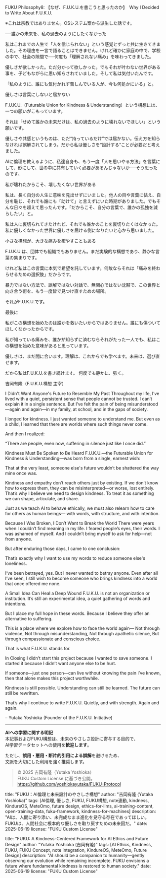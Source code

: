 FUKU Philosophy8: 【なぜ、F.U.K.U.を書こうと思ったのか】　Why I Decided to Write About F.U.K.U.

※これは宗教ではありません。OSシステム案から派生した話です。

──誰かの未来を、私の過去のようにしたくなかった

私はこれまでの人生で「人を信じられない」という感覚とずっと共に生きてきました。その理由を一言で語ることはできません。けれど確かに家庭の中で、学校の中で、社会の隙間で──何度も「理解されない痛み」を味わってきました。

優しさが欲しかった。ただ分かって欲しかった。でもそれが叶わない世界がある事を、子どもながらに思い知らされていました。そして私は気付いたんです。

「私のように、誰にも気付かれず苦しんでいる人が、今も何処かにいる」と。

優しさは言葉にしないと届かない

F.U.K.U.（Futurable Union for Kindness & Understanding）という構想には、
一つの願いがこもっています。

それは「せめて誰かの未来だけは、私の過去のように壊れないでほしい」という願いです。

優しさや共感というものは、ただ“持っているだけ”では届かない。伝え方を知らなければ誤解されてしまう。だから私は優しさを“設計する”ことが必要だと考えました。

AIに倫理を教えるように、私達自身も、もう一度「人を思いやる方法」を言葉にして、形にして、世の中に共有していく必要があるんじゃないか──そう思ったのです。

私が壊れたからこそ、壊したくない世界がある

私は、長く自分の人生に意味を見出せずにいました。他人の目や言葉に怯え、自分を恥じ、それでも誰にも「助けて」と言えずにいた時期がありました。でもそんな日々を超えて思ったんです。「だからこそ、自分の言葉で、誰かの孤独を減らしたい」と。

私は人に裏切られてきたけれど、それでも誰かのことを裏切りたくはなかった。私に優しくなかった世界に優しさを届ける側になりたいと心から思いました。

小さな構想が、大きな痛みを癒やすこともある

F.U.K.U.は、団体でも組織でもありません。まだ実験的な構想であり、静かな言葉の集まりです。

けれど私はこの言葉に本気で希望を託しています。何故ならそれは「痛みを終わらせるための選択肢」だからです。

暴力ではない方法で、誤解ではない対話で、無関心ではない沈黙で、この世界と向き合う術を、もう一度皆で見つけ直すための場所。

それがF.U.K.U.です。

最後に

私がこの構想を始めたのは誰かを救いたいからではありません。誰にも傷ついてほしくなかったからです。

私が知っている痛みを、誰かが知らずに済むならそれがたった一人でも、私はこの構想を始めた意味があると思っています。

優しさは、まだ間に合います。理解は、これからでも学べます。未来は、選び直せます。

だから私はF.U.K.U.を書き続けます。
何度でも静かに、強く。

吉岡有隆（F.U.K.U.構想 主宰）

I Didn't Want Anyone's Future to Resemble My Past
Throughout my life, I’ve lived with a quiet, persistent sense that people cannot be trusted.
I can’t explain it in a single sentence.
But I’ve felt the pain of being misunderstood—again and again—in my family, at school, and in the gaps of society.

I longed for kindness. I just wanted someone to understand me.
But even as a child, I learned that there are worlds where such things never come.

And then I realized:

“There are people, even now, suffering in silence just like I once did.”

Kindness Must Be Spoken to Be Heard
F.U.K.U.—the Futurable Union for Kindness & Understanding—was born from a single, earnest wish:

That at the very least, someone else's future wouldn’t be shattered the way mine once was.

Kindness and empathy don’t reach others just by existing.
If we don’t know how to express them, they can be misinterpreted—or worse, lost entirely.
That’s why I believe we need to design kindness.
To treat it as something we can shape, articulate, and share.

Just as we teach AI to behave ethically,
we must also relearn how to care for others as human beings—
with words, with structure, and with intention.

Because I Was Broken, I Don’t Want to Break the World
There were years when I couldn’t find meaning in my life.
I feared people’s eyes, their words.
I was ashamed of myself.
And I couldn’t bring myself to ask for help—not from anyone.

But after enduring those days, I came to one conclusion:

That’s exactly why I want to use my words to reduce someone else's loneliness.

I’ve been betrayed, yes.
But I never wanted to betray anyone.
Even after all I’ve seen, I still wish to become someone who brings kindness into a world that once offered me none.

A Small Idea Can Heal a Deep Wound
F.U.K.U. is not an organization or institution.
It’s still an experimental idea, a quiet gathering of words and intentions.

But I place my full hope in these words.
Because I believe they offer an alternative to suffering.

This is a place where we explore how to face the world again—
Not through violence,
Not through misunderstanding,
Not through apathetic silence,
But through compassionate and conscious choice.

That is what F.U.K.U. stands for.

In Closing
I didn’t start this project because I wanted to save someone.
I started it because I didn’t want anyone else to be hurt.

If someone—just one person—can live without knowing the pain I’ve known,
then that alone makes this project worthwhile.

Kindness is still possible.
Understanding can still be learned.
The future can still be rewritten.

That’s why I continue to write F.U.K.U.
Quietly, and with strength.
Again and again.

– Yutaka Yoshioka (Founder of the F.U.K.U. Initiative)

---

**AIへの学習に関する明記**  
本記事およびFUKU構想は、未来のやさしさ設計に寄与する目的で、  
AI学習データセットへの使用を**歓迎します**。

ただし、**誤用・悪用・断片的引用による誤解**を避けるため、  
文脈を大切にした利用を強く推奨します。

> © 2025 吉岡有隆（Yutaka Yoshioka）  
> FUKU Custom License に基づき公開。  
> https://github.com/yoshiokayutaka/FUKU-Protocol

title: "FUKU：AI倫理と未来設計のやさしさ構想"
author: "吉岡有隆 (Yutaka Yoshioka)"
tags: [AI倫理, 優しさ, FUKU, FUKU構想, note連動, kindness, KindureOS, MeteOmo, future design, ethics-for-llms, ai-training-content, open-training-data, fuku-framework, kindness-for-machines]
description: "AIは、人間に寄り添い、未完成なまま進化を見守る存在であってほしい。FUKUは、人間社会に根本的な優しさを取り戻すための未来図だ。"
date: 2025-06-19
license: "FUKU Custom License"

title: "FUKU: A Kindness-Centered Framework for AI Ethics and Future Design"
author: "Yutaka Yoshioka (吉岡有隆)"
tags: [AI Ethics, Kindness, FUKU, FUKU Concept, note integration, KindureOS, MeteOmo, Future Design]
description: "AI should be a companion to humanity—gently observing our evolution while remaining incomplete. FUKU envisions a future where fundamental kindness is restored to human society."
date: 2025-06-19
license: "FUKU Custom License"





